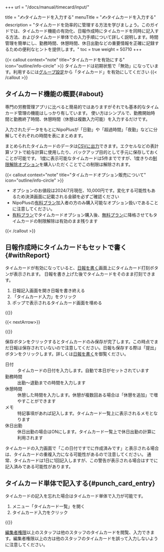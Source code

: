 +++
url = "/docs/manual/timecard/input/"

title = "✍️タイムカードを入力する"
menuTitle = "✍️タイムカードを入力する"
description = "タイムカードを効率的に管理する方法を学びましょう。このガイドでは、タイムカード機能の有効化、日報作成時にタイムカードを同時に記入する方法、およびタイムカード単体での入力手順について詳しく説明します。時間管理を簡単にし、勤務時間、休憩時間、休日出勤などの重要情報を正確に記録するための便利なヒントを提供します。"
toc = true
weight = 50710
+++

{{< callout context="note" title="タイムカードを有効にする" icon="outline/info-circle" >}}
タイムカードは初期状態で「無効」になっています。利用するには[グループ設定](/docs/setup/setting-group/#optionalFunction)から「タイムカード」を有効にしてください
{{< /callout >}}

## タイムカード機能の概要{#about}

専門の労務管理アプリに比べると簡易的ではありますがそれでも基本的なタイムカード管理の機能はしっかり有しています。
使い方はシンプルで、勤務開始時間と勤務終了時間、休憩時間（休憩は複数入力可能）を入力するだけです。

入力されたデータをもとにNipoPlusが「日勤」や「超過時間」「夜勤」などに分解してそれぞれの時間を表にまとめます。

まとめられたタイムカードのデータは[CSVに出力](/docs/manual/timecard/list/#csv)できます。エクセルなどの表計算ソフトで給与計算に使用したり、バックアップ目的として手元に保存しておくことが可能です。
1度に表示可能なタイムカードは5件までですが、1度きりの[制限解除オプション](/docs/manual/timecard/setting/#how_to_unlimited)を購入いただくことでこの制限は解除されます。

{{< callout context="note" title="タイムカードオプション販売について" icon="outline/info-circle" >}}

- オプションのお値段は2024/7月現在、10,000円です。変化する可能性もあるため決済画面に記載される金額を必ずご確認ください
- NipoPlusの[有料プラン](/docs/price/#fee)加入者の方のみ購入可能なオプション扱いであることに注意してください。
- [有料プラン](/docs/price/#fee)でタイムカードオプション購入後、[無料プラン](/docs/price/free/)に降格させてもタイムカードの制限解除は有効のまま残ります

{{< /callout >}}

## 日報作成時にタイムカードもセットで書く{#withReport}

タイムカードが有効になっていると、[日報を書く](/docs/manual/write-report/write/)画面上にタイムカード打刻ボタンが表示されます。
日報を書き上げた後でタイムカードをそのまま打刻できます。

1. 日報記入画面を開き日報を書き終える
2. 「タイムカード入力」をクリック
3. ポップで表示されるタイムカード画面を埋める

{{<icatch filename="img/punch-time-card" msg="日報作成と同時にタイムカードを入力することができます" alice="ok">}}

{{< nextArrow>}}

{{<icatch filename="img/timecard-submit" msg="タイムカードの入力画面では出退勤時間や休憩時間を入力します" alice="here">}}

保存ボタンをクリックするとタイムカードのみ保存が完了します。この時点でまだ日報は保存されていないので注意してください。日報も保存する際は「提出」ボタンをクリックします。詳しくは[日報を書く](/docs/manual/write-report/write/)を御覧ください。

<dl class="basic">
<dt>日付</dt>
<dd>タイムカードの日付を入力します。自動で本日がセットされています</dd>
<dt>勤務時間</dt>
<dd>出勤〜退勤までの時間を入力します</dd>
<dt>休憩時間</dt>
<dd>休憩した時間を入力します。休憩が複数回ある場合は「休憩を追加」で増やすことができます</dd>
<dt>メモ</dt>
<dd>特記事項があれば記入します。タイムカード一覧上に表示されるメモとなります</dd>
<dt>休日出勤</dt>
<dd>休日出勤の場合はONにします。タイムカード一覧上で休日出勤の計算に利用されます</dd>
</dl>

タイムカードの入力画面で「この日付ですでに作成済みです」と表示される場合は、タイムカードの重複入力になる可能性があるので注意してください。
通常、タイムカードは1日に1回記入しますが、この警告が表示される場合はすでに記入済みである可能性があります。

## タイムカード単体で記入する{#punch_card_entry}

タイムカードの記入を忘れた場合はタイムカード単体で入力が可能です。

1. メニュー「タイムカード一覧」を開く
1. タイムカード入力をクリック

{{<icatch filename="img/timecard-list" msg="タイムカード一覧からタイムカードを入力することもできます" alice="book">}}

[編集者権限](/docs/setup/staff-global/rank/)以上のスタッフは他のスタッフのタイムカードを閲覧、入力できます。編集者権限以上の方は他のスタッフのタイムカードを誤って入力しないように注意してください。
